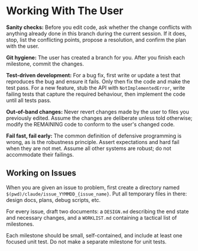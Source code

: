 # Working With The User

**Sanity checks:** Before you edit code, ask whether the change conflicts with anything already done in this branch during the current session. If it does, stop, list the conflicting points, propose a resolution, and confirm the plan with the user.

**Git hygiene:** The user has created a branch for you. After you finish each milestone, commit the changes.

**Test-driven development:** For a bug fix, first write or update a test that reproduces the bug and ensure it fails. Only then fix the code and make the test pass. For a new feature, stub the API with `NotImplementedError`, write failing tests that capture the required behaviour, then implement the code until all tests pass.

**Out-of-band changes:** Never revert changes made by the user to files you previously edited. Assume the changes are deliberate unless told otherwise; modify the REMAINING code to conform to the user's changed code.

**Fail fast, fail early:** The common definition of defensive programming is wrong, as is the robustness principle. Assert expectations and hard fail when they are not met. Assume all other systems are robust; do not accommodate their failings.

## Working on Issues

When you are given an issue to problem, first create a directory named `$(pwd)/claude/issue_YYMMDD_{issue_name}`. Put all temporary files in there: design docs, plans, debug scripts, etc.

For every issue, draft two documents: a `DESIGN.md` describing the end state and necessary changes, and a `WORKLIST.md` containing a tactical list of milestones.

Each milestone should be small, self-contained, and include at least one focused unit test. Do not make a separate milestone for unit tests.

